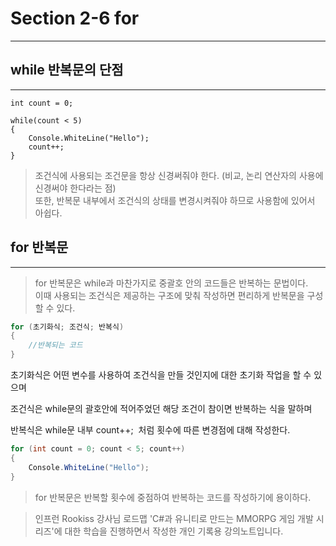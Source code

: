 # Section 2-6 for

---

## **while 반복문의 단점**

---

```
int count = 0;

while(count < 5)
{
	Console.WhiteLine("Hello");
    count++;
}
```

> 조건식에 사용되는 조건문을 항상 신경써줘야 한다. (비교, 논리 연산자의 사용에 신경써야 한다라는 점)  
> 또한, 반복문 내부에서 조건식의 상태를 변경시켜줘야 하므로 사용함에 있어서 아쉽다.

## **for 반복문**

---

> for 반복문은 while과 마찬가지로 중괄호 안의 코드들은 반복하는 문법이다.  
> 이때 사용되는 조건식은 제공하는 구조에 맞춰 작성하면 편리하게 반복문을 구성할 수 있다.

```C#
for (초기화식; 조건식; 반복식)
{
	//반복되는 코드
}
```

초기화식은 어떤 변수를 사용하여 조건식을 만들 것인지에 대한 초기화 작업을 할 수 있으며

조건식은 while문의 괄호안에 적어주었던 해당 조건이 참이면 반복하는 식을 말하며

반복식은 while문 내부 count++;  처럼 횟수에 따른 변경점에 대해 작성한다.

```C#
for (int count = 0; count < 5; count++)
{
	Console.WhiteLine("Hello");
}
```

> for 반복문은 반복할 횟수에 중점하여 반복하는 코드를 작성하기에 용이하다.

> 인프런 Rookiss 강사님 로드맵 'C#과 유니티로 만드는 MMORPG 게임 개발 시리즈'에 대한 학습을 진행하면서 작성한 개인 기록용 강의노트입니다.
